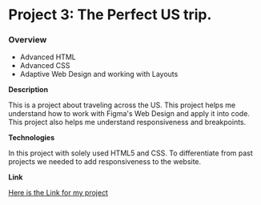 # Project 3: The Perfect US trip.

### Overview
* Advanced HTML
* Advanced CSS
* Adaptive Web Design and working with Layouts

**Description**

This is a project about traveling across the US. This project helps me understand how to work with Figma's Web Design and apply it into code. This project also helps me understand responsiveness and breakpoints.

**Technologies**

In this project with solely used HTML5 and CSS. To differentiate from past projects we needed to add responsiveness to the website.

**Link**

[Here is the Link for my project](https://jacordel.github.io/web_project_3/index.html "The Perfect US Trip")
